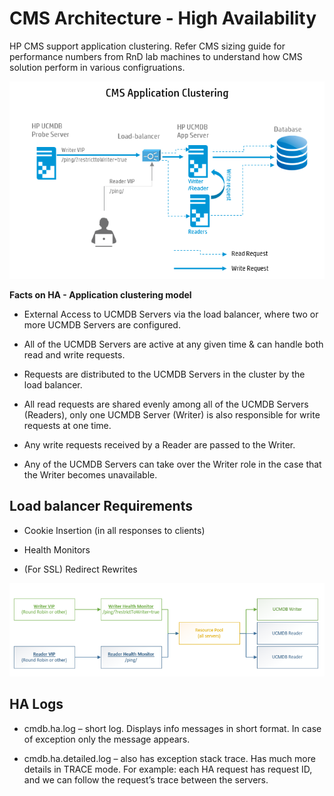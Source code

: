# CMS Architecture - High Availability

HP CMS support application clustering. Refer CMS sizing guide for performance numbers from RnD lab machines to understand how CMS solution perform in various configruations.

![](../images/cms_architecture/appcluster.png)

**Facts on HA - Application clustering model**

* External Access to UCMDB Servers via the load balancer, where two or more UCMDB Servers are configured.

* All of the UCMDB Servers are active at any given time & can handle both read and write requests.

* Requests are distributed to the UCMDB Servers in the cluster by the load balancer.

* All read requests are shared evenly among all of the UCMDB Servers (Readers), only one UCMDB Server (Writer)
is also responsible for write requests  at one time.

* Any write requests received by a Reader are passed to the Writer.

* Any of the UCMDB Servers can take over the Writer role in the case that the Writer becomes unavailable.

## Load balancer Requirements

* Cookie Insertion (in all responses to clients)

* Health Monitors

* (For SSL) Redirect Rewrites

![](../images/cms_architecture/appcluster2.png)



## HA Logs

* cmdb.ha.log – short log. Displays info messages in short format. In case of exception only the message appears.

* cmdb.ha.detailed.log – also has exception stack trace. Has much more details in TRACE mode. For example: each HA request has request
ID, and we can follow the request’s trace between the servers.
